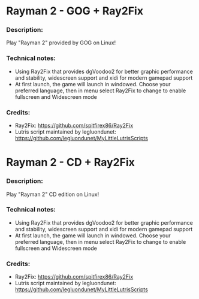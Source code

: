 # Rayman 2 - GOG + Ray2Fix
### Description:
Play "Rayman 2" provided by GOG on Linux!
### Technical notes:
- Using Ray2Fix that provides dgVoodoo2 for better graphic performance and stability, widescreen support and xidi for modern gamepad support
- At first launch, the game will launch in windowed. Choose your preferred language, then in menu select Ray2Fix to change to enable fullscreen and Widescreen mode
### Credits:
- Ray2Fix: https://github.com/spitfirex86/Ray2Fix
- Lutris script maintained by legluondunet: https://github.com/legluondunet/MyLittleLutrisScripts

# Rayman 2 - CD + Ray2Fix
### Description:
Play "Rayman 2" CD edition on Linux!
### Technical notes:
- Using Ray2Fix that provides dgVoodoo2 for better graphic performance and stability, widescreen support and xidi for modern gamepad support
- At first launch, the game will launch in windowed. Choose your preferred language, then in menu select Ray2Fix to change to enable fullscreen and Widescreen mode
### Credits:
- Ray2Fix: https://github.com/spitfirex86/Ray2Fix
- Lutris script maintained by legluondunet: https://github.com/legluondunet/MyLittleLutrisScripts
